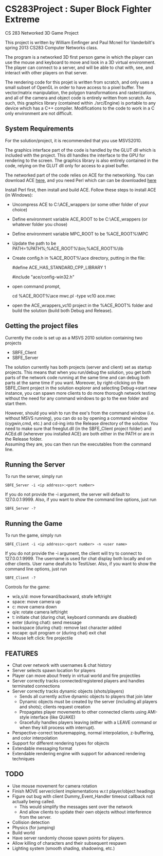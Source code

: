 CS283Project : Super Block Fighter Extreme
============

CS 283 Networked 3D Game Project

This project is written by William Emfinger and Paul Mcneil for Vanderbilt's 
spring 2013 CS283 Computer Networks class.

The program is a networked 3D first person game in which the player can use the 
mouse and keyboard to move and look in a 3D virtual environment.  The player can
connect to a server, and will be able to chat with, see, and interact with other
players on that server.  

The rendering code for this projet is written from scratch, and only uses a small
subset of OpenGL in order to have access to a pixel buffer.  The vector/matrix 
manipulation, the polygon transformations and rasterizations, and all of the 
camera and object code is entirely written from scratch.  As such, this graphics
library (contained within ./src/Engine) is portable to any device which has a C++ 
compiler.  Modifications to the code to work in a C only environment are not difficult.

System Requirements
-------------------
For the solution/project, it is recommended that you use MSVS2010.

The graphics interface part of the code is handled by the GLUT dll which is included with the project.
This dll handles the interface to the GPU for rendering to the screen.  The graphics library 
is also entirely contained in the code, relying on the GLUT dll only for access to a pixel buffer.

The networked part of the code relies on ACE for the networking.  You can download ACE
[here][acedl], and you need Perl which can can be downloaded [here][perldl]

[acedl]: http://download.dre.vanderbilt.edu
[perldl]: http://www.activestate.com/activeperl/downloads

Install Perl first, then install and build ACE.
Follow these steps to install ACE (in Windows):
 
 * Uncompress ACE to C:\ACE_wrappers (or some other folder of your choice)
 * Define environment variable ACE_ROOT to be C:\ACE_wrappers (or whatever folder you chose)
 * Define environment variable MPC_ROOT to be %ACE_ROOT%\MPC
 * Update the path to be PATH=%PATH%;%ACE_ROOT%\bin;%ACE_ROOT%\lib
 * Create config.h in %ACE_ROOT%\ace directory, putting in the file:
 
	\#define ACE_HAS_STANDARD_CPP_LIBRARY 1

	\#include "ace/config-win32.h"
	
 * open command prompt, 
 
	cd %ACE_ROOT%\ace
	mwc.pl -type vc10 ace.mwc
	
 * open the ACE_wrappers_vc10 project in the %ACE_ROOT% folder and build 
   the solution (build both Debug and Release).

Getting the project files
-------------------------
 
Currently the code is set up as a MSVS 2010 solution containing two projects
 * SBFE_Client
 * SBFE_Server

The solution currently has both projects (server and client) set as startup projects.
This means that when you run/debug the solution, you get both parts of the network code 
running at the same time and can debug both parts at the same time if you want.  Moreover,
by right-clicking on the SBFE_Client project in the solution explorer and selecting Debug->start 
new instance, you can spawn more clients to do more thorough network testing without the need
for any command windows to go to the exe folder and start them.

However, should you wish to run the exe's from the command window (i.e. without MSVS running),
you can do so by opening a command window (cygwin,cmd, etc.) and cd-ing into the Release directory
of the solution.  You need to make sure that freeglut.dll (in the SBFE_Client project folder) and 
ACEd.dll (wherever you installed ACE) are both either in the PATH or are in the Release folder.  
Assuming they are, you can then run the executables from the command line.

Running the Server
------------------
To run the server, simply run 
	
	SBFE_Server -i <ip address>:<port number>

If you do not provide the -i argument, the server will default to 127.0.0.1:9999.
Also, if you want to show the command line options, just run

	SBFE_Server -?

Running the Game
----------------
To run the game, simply run 
	
	SBFE_Client -i <ip address>:<port number> -n <user name>

If you do not provide the -i argument, the client will try to connect to 127.0.0.1:9999.
The username is used for chat display both locally and on other clients.  User name deafults
to TestUser. Also, if you want to show the command line options, just run

	SBFE_Client -?

Controls for the game:
 * w/a,s/d: move forward/backward, strafe left/right
 * space: move camera up
 * c: move camera down
 * q/e: rotate camera left/right
 * t: initiate chat (during chat, keyboard commands are disabled)
 * enter (during chat): send message
 * backspace (during chat): remove last character added
 * escape: quit program or (during chat) exit chat
 * Mouse left click: fire projectile
 
FEATURES
--------
 * Chat over network with usernames & chat history
 * Server selects spawn location for players
 * Player can move about freely in virtual world and fire projectiles
 * Server correctly tracks connected/registered players and handles terminated connections
 * Server correctly tracks dynamic objects (shots/players)
   * Sends all currently active dynamic objects to players that join later
   * Dynamic objects must be created by the server (including all players and shots); clients request creation
   * Propagates player movements to other connected clients using AMI-style interface (like QUAKE)
   * Gracefully handles players leaving (either with a LEAVE command or when they kill process with interrupt).
 * Perspective-correct texturemapping, normal interpolation, z-buffering, and color interpolation
 * Support for different rendering types for objects
 * Extendable messaging format
 * Extendable rendering engine with support for advanced rendering techniques

TODO
----
 * Use mouse movement for camera rotation
 * Finish MOVE server/client implementations w.r.t player/object headings
 * Figure out bug with client Dummy_Event_Handler timeout callback not actually being called.
   * This would simplify the messages sent over the network
   * And allow clients to update their own objects without interference from the server.
 * Collision detection
 * Physics (for jumping)
 * Build world
 * Have server randomly choose spawn points for players.
 * Allow killing of characters and their subsequent respawn
 * Lighting system (smooth shading, shadowing, etc.)
